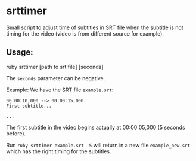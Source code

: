 srttimer
========

Small script to adjust time of subtitles in SRT file when the subtitle is not timing for the video (video is from different source for example).

## Usage:

   ruby srttimer [path to srt file] [seconds]

The `seconds` parameter can be negative.

Example: We have the SRT file `example.srt`:

    00:00:10,000 --> 00:00:15,000
    First subtitle...

    ...

The first subtitle in the video begins actually at 00:00:05,000 (5 seconds before).

Run `ruby srttimer example.srt -5` will return in a new file `example_new.srt` which has the right timing for the subtitles.
